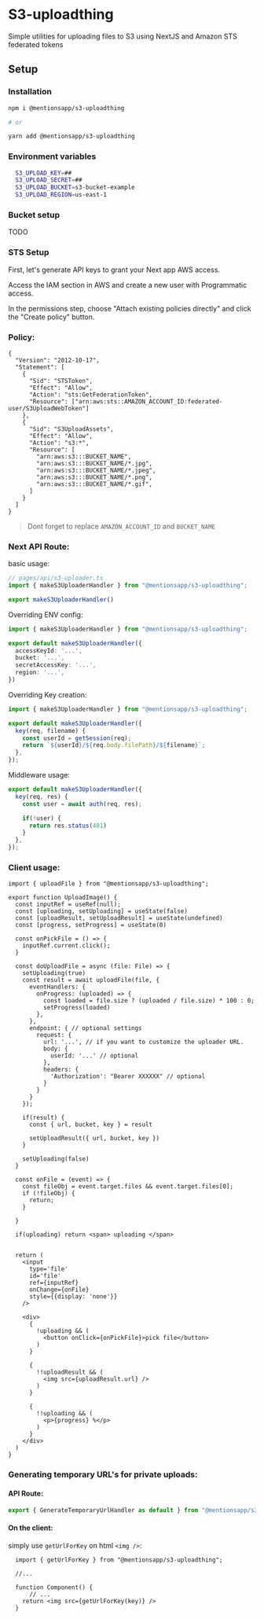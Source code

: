 # S3-uploadthing

Simple utilities for uploading files to S3 using NextJS and Amazon STS federated tokens

## Setup

### Installation

```sh
npm i @mentionsapp/s3-uploadthing

# or

yarn add @mentionsapp/s3-uploadthing
```

### Environment variables

```sh
  S3_UPLOAD_KEY=##
  S3_UPLOAD_SECRET=##
  S3_UPLOAD_BUCKET=s3-bucket-example
  S3_UPLOAD_REGION=us-east-1
```

### Bucket setup

TODO


### STS Setup


First, let's generate API keys to grant your Next app AWS access.

Access the IAM section in AWS and create a new user with Programmatic access.

In the permissions step, choose "Attach existing policies directly" and click the "Create policy" button.

### Policy:

```
{
  "Version": "2012-10-17",
  "Statement": [
    {
      "Sid": "STSToken",
      "Effect": "Allow",
      "Action": "sts:GetFederationToken",
      "Resource": ["arn:aws:sts::AMAZON_ACCOUNT_ID:federated-user/S3UploadWebToken"]
    },
    {
      "Sid": "S3UploadAssets",
      "Effect": "Allow",
      "Action": "s3:*",
      "Resource": [
        "arn:aws:s3:::BUCKET_NAME",
        "arn:aws:s3:::BUCKET_NAME/*.jpg",
        "arn:aws:s3:::BUCKET_NAME/*.jpeg",
        "arn:aws:s3:::BUCKET_NAME/*.png",
        "arn:aws:s3:::BUCKET_NAME/*.gif",
      ]
    }
  ]
}
```

> Dont forget to replace `AMAZON_ACCOUNT_ID` and `BUCKET_NAME`


### Next API Route:

basic usage:

```ts
// pages/api/s3-uploader.ts
import { makeS3UploaderHandler } from "@mentionsapp/s3-uploadthing";

export makeS3UploaderHandler()
```


Overriding ENV config:

```ts
import { makeS3UploaderHandler } from "@mentionsapp/s3-uploadthing";

export default makeS3UploaderHandler({
  accessKeyId: '...',
  bucket: '...',
  secretAccessKey: '...',
  region: '...',
})
```


Overriding Key creation:

```ts
import { makeS3UploaderHandler } from "@mentionsapp/s3-uploadthing";

export default makeS3UploaderHandler({
  key(req, filename) {
    const userId = getSession(req);
    return `${userId}/${req.body.filePath}/${filename}`;
  },
});
```

Middleware usage:

```ts
export default makeS3UploaderHandler({
  key(req, res) {
    const user = await auth(req, res);

    if(!user) {
      return res.status(401)
    }
  },
});
```


### Client usage:

```tsx
import { uploadFile } from "@mentionsapp/s3-uploadthing";

export function UploadImage() {
  const inputRef = useRef(null);
  const [uploading, setUploading] = useState(false)
  const [uploadResult, setUploadResult] = useState(undefined)
  const [progress, setProgress] = useState(0)

  const onPickFile = () => {
    inputRef.current.click();
  }

  const doUploadFile = async (file: File) => {
    setUploading(true)
    const result = await uploadFile(file, {
      eventHandlers: {
        onProgress: (uploaded) => {
          const loaded = file.size ? (uploaded / file.size) * 100 : 0;
          setProgress(loaded)
        },
      },
      endpoint: { // optional settings
        request: {
          url: '...', // if you want to customize the uploader URL.
          body: {
            userId: '...' // optional
          },
          headers: {
            'Authorization': "Bearer XXXXXX" // optional
          }
        }
      }
    });

    if(result) {
      const { url, bucket, key } = result

      setUploadResult({ url, bucket, key }) 
    }

    setUploading(false)
  }

  const onFile = (event) => {
    const fileObj = event.target.files && event.target.files[0];
    if (!fileObj) {
      return;
    }

  }

  if(uploading) return <span> uploading </span>


  return (
    <input 
      type='file' 
      id='file' 
      ref={inputRef} 
      onChange={onFile} 
      style={{display: 'none'}}
    />

    <div>
      {
        !uploading && (
          <button onClick={onPickFile}>pick file</button>
        )
      }

      {
        !!uploadResult && (
          <img src={uploadResult.url} />
        )
      }
      
      {
        !!uploading && (
          <p>{progress} %</p>
        )
      }
    </div>
  )
}
```

### Generating temporary URL's for private uploads:

#### API Route:

```ts
export { GenerateTemporaryUrlHandler as default } from "@mentionsapp/s3-uploadthing";
```

#### On the client:

simply use `getUrlForKey` on html `<img />`:

```tsx
  import { getUrlForKey } from "@mentionsapp/s3-uploadthing";

  //...

  function Component() {
      // ...
    return <img src={getUrlForKey(key)} />
  }
```